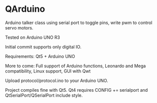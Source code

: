 QArduino
========

Arduino talker class using serial port to toggle pins, write pwm to control servo motors.

Tested on Arduino UNO R3

Initial commit supports only digital IO.

Requirements: Qt5 + Arduino UNO

More to come: Full support of Arduino functions, Leonardo and Mega compatibility, Linux support, GUI with Qwt

Upload protocol/protocol.ino to your Arduino UNO.

Project compiles fine with Qt5. Qt4 requires CONFIG += serialport and QtSerialPort/QSerialPort include style.

